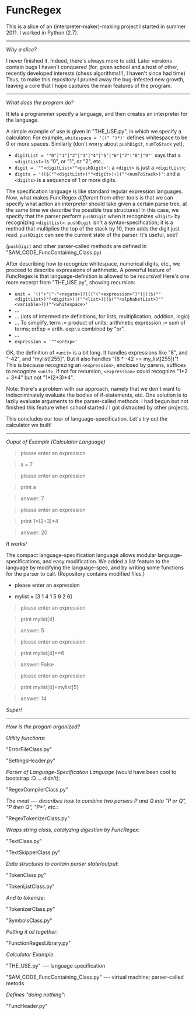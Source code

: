 FuncRegex
=========



This is a slice of an (interpreter-maker)-making project I started in summer 2011. I worked in Python (2.7). 


************
*Why a slice?*


I never finished it.
Indeed, there's always more to add. Later versions contain bugs I haven't conquered
(for, given school and a host of other, recently developed interests (chess algorithms!!), I haven't since had time)
Thus, to make this repository I pruned away the bug-infested new growth,
leaving a core that I hope captures the main features of the program.


************
*What does the program do?*

It lets a programmer specify a language, and then creates an interpreter for the language.

A simple example of use is given in "THE_USE.py", in which we specify a calculator:
For example, `whitespace = '((" ")*)'` defines whitespace to be 0 or more spaces.
Similarly (don't worry about `pushDigit`, `numToStack` yet),

* `digitList = '"0"|"1"|"2"|"3"|"4"|"5"|"6"|"7"|"8"|"9"'` says that a `<digitList>` is "0", or "1", or "2", etc.;
* `digit = '""<digitList>""<pushDigit>'`: a `<digit>` is just a `<digitList>`;
* `digits = '(($(""<digitList>)""<digit>)+)(""<numToStack>)'`: and a `<digits>` is a sequence of 1 or more digits.

The specification language is like standard regular expression languages.
Now, what makes FuncRegex _different_ from other tools is that we can specify
what action an interpreter should take given a certain parse tree, at the same time we describe
the possible tree structures! In this case, we specify that the parser perform `pushDigit`
when it recognizes `<digit>` by recognizing `<digitList>`. `pushDigit` isn't a syntax-specification; it is a
method that multiplies the top of the stack by 10, then adds the digit just read.
`pushDigit` can see the current state of the parser.
It's useful, see?

(`pushDigit` and other parser-called methods are defined in "SAM\_CODE\_FuncContaining_Class.py)

After describing how to recognize whitespace, numerical digits, etc.,
we proceed to describe expressions of arithmetic. A powerful feature of FuncRegex is that language-definition
is allowed to be _recursive_! Here's one more excerpt from "THE_USE.py", showing recursion:

* `unit = '(("+"|"-"<negate>)?)(("("<expression>")")|(($(""<digitList>)""<digits>)|(""<list>)|($(""<alphabetList>)""<variable>)))""<whitespace>'`
* ...
* ... (lots of intermediate definitions, for lists, multiplication, addition, logic)
* ... To simplify, term := product of units; arithmetic expression := sum of terms; orExp = arith. expr.s combined by "or".
* ...
* `expression = '""<orExp>'`

OK, the definition of `<unit>` is a bit long. It handles expressions like "8", and "-42", and "mylist[255]".
But it also handles "(8 * -42 == my_list[255])"! This is because recognizing an `<expression>`, enclosed by parens,
suffices to recognize `<unit>`. If not for recursion, `<expression>` could recognize "1\*2 + 3\*4" but not "1\*(2+3)\*4".

Note: there's a problem with our approach, namely that we don't want to
indiscriminately evaluate the bodies of if-statements, etc. One solution is to lazily evaluate arguments to the
parser-called methods. I had begun but not finished this feature when school started / I got distracted by other projects. 

This concludes our tour of language-specification. Let's try out the calculator we built!

************
*Ouput of Example (Calculator Language)*

> please enter an expression

> a = 7

> please enter an expression

> print a

> answer: 7

> please enter an expression

> print 1*(2+3)*4

> answer: 20

_It works!_

The compact language-specification language allows modular language-specifications, and easy modification.
We added a list feature to the language by modifying the language-spec, and by 
writing some functions for the parser to call. (Repository contains modified files.)

* please enter an expression

* mylist = [3 1 4 1 5 9 2 6]

> please enter an expression

> print mylist[4]

> answer: 5

> please enter an expression

> print mylist[4]==6

> answer: False

> please enter an expression

> print mylist[4]+mylist[5]

> answer: 14

_Super!_

************
*How is the progam organized?*

_Utility functions_:

"ErrorFileClass.py"

"SettingsHeader.py"

_Parser of Language-Specification Language_ (would have been cool to bootstrap :D ... didn't):

"RegexCompilerClass.py"

The _meat_ --- _describes how to combine two parsers P and Q into "P or Q", "P then Q", "P*", etc._:

"RegexTokenizerClass.py"

_Wraps string class, catalyzing digestion by FuncRegex_:

"TextClass.py"

"TextSkipperClass.py"

_Data structures to contain parser state/output_:

"TokenClass.py"

"TokenListClass.py"

_And to tokenize_:

"TokenizerClass.py"

"SymbolsClass.py"

_Putting it all together_:

"FunctionRegexLibrary.py"

_Calculator Example_:

"THE_USE.py" --- language specification

"SAM\_CODE\_FuncContaining_Class.py" --- virtual machine; parser-called metods

_Defines "doing nothing"_:

"FuncHeader.py"
